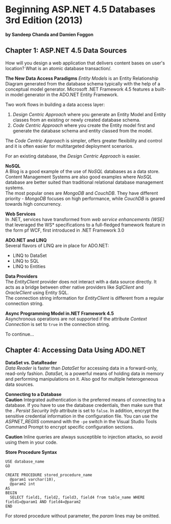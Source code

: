 # Beginning ASP.NET 4.5 Databases 3rd Edition (2013)
__by Sandeep Chanda and Damien Foggon__  

## Chapter 1: ASP.NET 4.5 Data Sources
How will you design a web application that delivers content bases on user's location?
What is an atomic database transaction/.

__The New Data Access Paradigms__
_Entity Models_ is an Entity Relationship Diagram generated from the database schema typically with the help of a conceptual model generator. Microsoft .NET Framework 4.5 features a built-in model generator in the ADO.NET Entity Framework.  

Two work flows in building a data access layer:
1. _Design Centric Approach_ where you generate an Entity Model and Entity classes from an existing or newly created database schema.
2. _Code Centric Approach_  where you create the Entity model first and generate the database schema and entity classed from the model.   

The _Code Centric Approach_ is simpler, offers greater flexibility and control and it is often easier for multitargeted deployment scenarios.  

For an existing database, the _Design Centric Approach_ is easier.  

__NoSQL__  
A Blog is a good example of the use of _NoSQL_ databases as a data store. Content Management Systems are also good examples where _NoSQL_ database are better suited than traditional relational database management systems.  
The most popular ones are _MongoDB_ and _CouchDB_. They have different priority - _MongoDB_ focuses on high performance, while _CouchDB_ is geared towards high concurrency.  

__Web Services__  
In .NET, services have transformed from _web service enhancements (WSE)_ that leveraged the WS* specifications to a full-fledged framework feature in the form pf WCF, first introduced in .NET Framework 3.0  

__ADO.NET and LINQ__  
Several flavors of LINQ are in place for ADO.NET:
* LINQ to DataSet  
* LINQ to SQL
* LINQ to Entities  

__Data Providers__  
The _EntityClient_ provider does not interact with a data source directly. It acts as a bridge between other native providers like _SqlClient_ and _OracleClient_ using Entity SQL.  
The connection string information for _EntityClient_ is different from a regular connection string.  

__Async Programming Model in.NET Framework 4.5__  
Asynchronous operations are not supported if the attribute _Context Connection_ is set to `true` in the connection string.

To continue...

## Chapter 4: Accessing Data Using ADO.NET
__DataSet vs. DataReader__  
_Data Reader_ is faster than _DataSet_ for accessing data in a forward-only, read-only fashion.  _DataSet_, is a powerful means of holding data in memory and performing manipulations on it. Also god for multiple heterogeneous data sources.

__Connecting to a Database__   
**Caution** Integrated authentication is the preferred means of connecting to a database. If you have to use the database credentials, then make sure that the . _Persist Security Info_ attribute is set to `false`. In addition, encrypt the sensitive credential information in the configuration file. You can use the _ASPNET_REGIIS_ command with the `-pe` switch in the Visual Studio Tools Command Prompt to encrypt specific configuration sections.  

**Caution** Inline queries are always susceptible to injection attacks, so avoid using them in your code.

__Store Procedure Syntax__
```
USE database_name
GO

CREATE PROCEDURE stored_procedure_name
  @param1 varchar(10),
  @param2 int  
AS
BEGIN
  SELECT field1, field2, field3, field4 from table_name WHERE field1=@param1 AND field4=@param2
END
```
For stored procedure without parameter, the _param_ lines may be omitted.   
